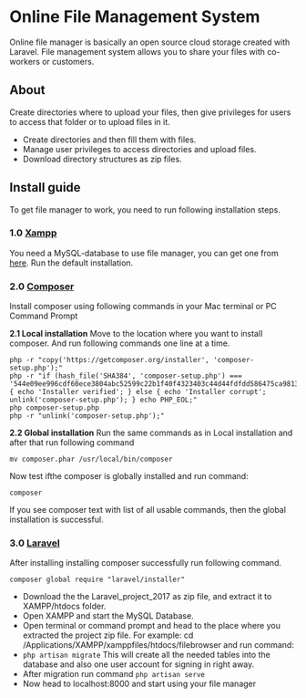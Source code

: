 # Online File Management System
Online file manager is basically an open source cloud storage created with Laravel. File management system allows you to share your files with co-workers or customers.

## About
 Create directories where to upload your files, then give privileges for users to access that folder or to upload files in it.

- Create directories and then fill them with files.
- Manage user privileges to access directories and upload files.
- Download directory structures as zip files.

## Install guide

To get file manager to work, you need to run following installation steps.

### 1.0 [Xampp](https://www.apachefriends.org/index.html)
You need a MySQL-database to use file manager, you can get one from [here](https://www.apachefriends.org/index.html).
Run the default installation.

### 2.0 [Composer](https://getcomposer.org/download/)
Install composer using following commands in your Mac terminal or PC Command Prompt

**2.1 Local installation**
Move to the location where you want to install composer. And run following commands one line at a time.
```
php -r "copy('https://getcomposer.org/installer', 'composer-setup.php');"
php -r "if (hash_file('SHA384', 'composer-setup.php') === '544e09ee996cdf60ece3804abc52599c22b1f40f4323403c44d44fdfdd586475ca9813a858088ffbc1f233e9b180f061') { echo 'Installer verified'; } else { echo 'Installer corrupt'; unlink('composer-setup.php'); } echo PHP_EOL;"
php composer-setup.php
php -r "unlink('composer-setup.php');"
```
**2.2 Global installation**
Run the same commands as in Local installation and after that run following command
```
mv composer.phar /usr/local/bin/composer
```
Now test ifthe composer is globally installed and run command:
```
composer
```
If you see composer text with list of all usable commands, then the global installation is successful.

### 3.0 [Laravel](https://laravel.com/docs/5.6/installation)
After installing installing composer successfully run following command.
```
composer global require "laravel/installer"
```

- Download the the Laravel_project_2017 as zip file, and extract it to XAMPP/htdocs folder.
- Open XAMPP and start the MySQL Database.
- Open terminal or command prompt and head to the place where you extracted the project zip file. For example: cd /Applications/XAMPP/xamppfiles/htdocs/filebrowser and run command:
- ``` php artisan migrate ``` This will create all the needed tables into the database and also one user account for signing in right away.
- After migration run command ```php artisan serve ```
- Now head to localhost:8000 and start using your file manager
